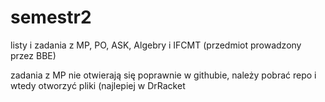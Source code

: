 # semestr2

listy i zadania z MP, PO, ASK, Algebry i IFCMT (przedmiot prowadzony przez BBE)

zadania z MP nie otwierają się poprawnie w githubie, należy pobrać repo i wtedy otworzyć pliki (najlepiej w DrRacket
